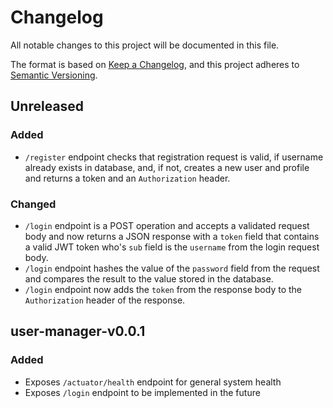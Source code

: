# Changelog

All notable changes to this project will be documented in this file.

The format is based on [Keep a Changelog](https://keepachangelog.com/en/1.0.0/),
and this project adheres to
[Semantic Versioning](https://semver.org/spec/v2.0.0.html).

## Unreleased

### Added

- `/register` endpoint checks that registration request is valid, if username
  already exists in database, and, if not, creates a new user and profile and
  returns a token and an `Authorization` header.

### Changed

- `/login` endpoint is a POST operation and accepts a validated request body and
  now returns a JSON response with a `token` field that contains a valid JWT
  token who's `sub` field is the `username` from the login request body.
- `/login` endpoint hashes the value of the `password` field from the request
  and compares the result to the value stored in the database.
- `/login` endpoint now adds the `token` from the response body to the 
  `Authorization` header of the response.

## user-manager-v0.0.1

### Added

- Exposes `/actuator/health` endpoint for general system health
- Exposes `/login` endpoint to be implemented in the future
